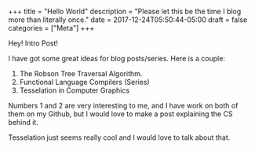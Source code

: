 +++
title = "Hello World"
description = "Please let this be the time I blog more than literally once."
date = 2017-12-24T05:50:44-05:00
draft = false
categories = ["Meta"]
+++


Hey! Intro Post!

I have got some great ideas for blog posts/series. Here is a couple:


1. The Robson Tree Traversal Algorithm.
2. Functional Language Compilers (Series)
3. Tesselation in Computer Graphics


Numbers 1 and 2 are very interesting to me, and I have work on both of them on my Github,
but I would love to make a post explaining the CS behind it.

Tesselation just seems really cool and I would love to talk about that.
